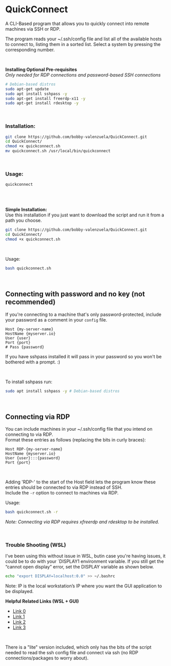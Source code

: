 # QuickConnect
A CLI-Based program that allows you to quickly connect into remote machines via SSH or RDP.

The program reads your ~/.ssh/config file and list all of the available hosts to connect to, listing them in a sorted list.
Select a system by pressing the corresponding number.  

<br> 

__Installing Optional Pre-requisites__  
_Only needed for RDP connections and password-based SSH connections_  
```bash
# Debian-based distros
sudo apt-get update
sudo apt install sshpass -y 
sudo apt-get install freerdp-x11 -y
sudo apt-get install rdesktop -y
```

<br>

### Installation:
```bash
git clone https://github.com/bobby-valenzuela/QuickConnect.git
cd QuickConnect/
chmod +x quickconnect.sh
mv quickconnect.sh /usr/local/bin/quickconnect
````

<br>

### Usage:
```bash
quickconnect
```

<br />

<br>

__Simple Installation:__  
Use this installation if you just want to download the script and run it from a path you choose.
```bash
git clone https://github.com/bobby-valenzuela/QuickConnect.git
cd QuickConnect/
chmod +x quickconnect.sh
```

<br>

Usage:
```bash
bash quickconnect.sh
```


<br>


## Connecting with password and no key (not recommended)
If you're connecting to a machine that's only password-protected, include your password as a comment in your `config` file.  
```
Host {my-server-name}
HostName {myserver.io}
User {user}
Port {port}
# Pass {password}
```
If you have sshpass installed it will pass in your password so you won't be bothered with a prompt. :)  

<br>

To install sshpass run:
```bash
sudo apt install sshpass -y # Debian-based distros
```

<br>

## Connecting via RDP
You can include machines in your ~/.ssh/config file that you intend on connecting to via RDP.  
Format these entries as follows (replacing the bits in curly braces):
```
Host RDP-{my-server-name}
HostName {myserver.io}
User {user}:::{password}
Port {port}
```

<br />

Adding 'RDP-' to the start of the Host field lets the program know these entries should be connected to via RDP instead of SSH.  
Include the `-r` option to connect to machines via RDP.

Usage:
```bash
bash quickconnect.sh -r
```

_Note: Connecting via RDP requires xfreerdp and rdesktop to be installed._

<br />

### Trouble Shooting (WSL)

I've been using this without issue in WSL, butin case you're having issues, it could be to do with your `DISPLAY1 environment variable.
If you still get the “cannot open display” error, set the DISPLAY variable as shown below.
```bash
echo "export DISPLAY=localhost:0.0" >> ~/.bashrc
```
Note: IP is the local workstation’s IP where you want the GUI application to be displayed.  

__Helpful Related Links (WSL + GUI)__
- [Link 0](https://learn.microsoft.com/en-us/windows/wsl/tutorials/gui-apps)
- [Link 1](https://aalonso.dev/blog/how-to-use-gui-apps-in-wsl2-forwarding-x-server-cdj)
- [Link 2](https://wiki.ubuntu.com/WSL#Running_Graphical_Applications)
- [Link 3](https://wiki.iihe.ac.be/Use_X11_forwarding_with_WSL)

<br />

There is a "lite" version included, which only has the bits of the script needed to read the ssh config file and connect via ssh (no RDP connections/packages to worry about).
